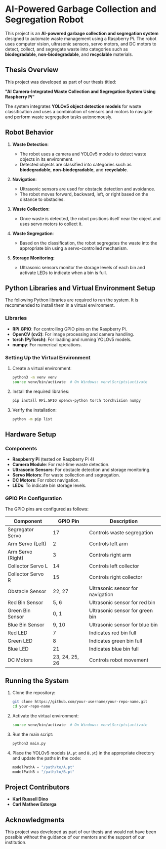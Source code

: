 # AI-Powered Garbage Collection and Segregation Robot

This project is an **AI-powered garbage collection and segregation system** designed to automate waste management using a Raspberry Pi. The robot uses computer vision, ultrasonic sensors, servo motors, and DC motors to detect, collect, and segregate waste into categories such as **biodegradable**, **non-biodegradable**, and **recyclable** materials.

## Thesis Overview

This project was developed as part of our thesis titled:

**"AI Camera-Integrated Waste Collection and Segregation System Using Raspberry Pi"**

The system integrates **YOLOv5 object detection models** for waste classification and uses a combination of sensors and motors to navigate and perform waste segregation tasks autonomously.

## Robot Behavior

1. **Waste Detection**:
   - The robot uses a camera and YOLOv5 models to detect waste objects in its environment.
   - Detected objects are classified into categories such as **biodegradable**, **non-biodegradable**, and **recyclable**.

2. **Navigation**:
   - Ultrasonic sensors are used for obstacle detection and avoidance.
   - The robot moves forward, backward, left, or right based on the distance to obstacles.

3. **Waste Collection**:
   - Once waste is detected, the robot positions itself near the object and uses servo motors to collect it.

4. **Waste Segregation**:
   - Based on the classification, the robot segregates the waste into the appropriate bin using a servo-controlled mechanism.

5. **Storage Monitoring**:
   - Ultrasonic sensors monitor the storage levels of each bin and activate LEDs to indicate when a bin is full.

## Python Libraries and Virtual Environment Setup

The following Python libraries are required to run the system. It is recommended to install them in a virtual environment.

### Libraries

- **RPi.GPIO**: For controlling GPIO pins on the Raspberry Pi.
- **OpenCV (cv2)**: For image processing and camera handling.
- **torch (PyTorch)**: For loading and running YOLOv5 models.
- **numpy**: For numerical operations.

### Setting Up the Virtual Environment

1. Create a virtual environment:
   ```bash
   python3 -m venv venv
   source venv/bin/activate  # On Windows: venv\Scripts\activate
   ```

2. Install the required libraries:
   ```bash
   pip install RPi.GPIO opencv-python torch torchvision numpy
   ```

3. Verify the installation:
   ```bash
   python -m pip list
   ```

## Hardware Setup

### Components

- **Raspberry Pi** (tested on Raspberry Pi 4)
- **Camera Module**: For real-time waste detection.
- **Ultrasonic Sensors**: For obstacle detection and storage monitoring.
- **Servo Motors**: For waste collection and segregation.
- **DC Motors**: For robot navigation.
- **LEDs**: To indicate bin storage levels.

### GPIO Pin Configuration

The GPIO pins are configured as follows:

| Component         | GPIO Pin | Description               |
|--------------------|----------|---------------------------|
| Segregator Servo  | 17       | Controls waste segregation |
| Arm Servo (Left)  | 2        | Controls left arm          |
| Arm Servo (Right) | 3        | Controls right arm         |
| Collector Servo L | 14       | Controls left collector    |
| Collector Servo R | 15       | Controls right collector   |
| Obstacle Sensor   | 22, 27   | Ultrasonic sensor for navigation |
| Red Bin Sensor    | 5, 6     | Ultrasonic sensor for red bin |
| Green Bin Sensor  | 0, 1     | Ultrasonic sensor for green bin |
| Blue Bin Sensor   | 9, 10    | Ultrasonic sensor for blue bin |
| Red LED           | 7        | Indicates red bin full     |
| Green LED         | 8        | Indicates green bin full   |
| Blue LED          | 21       | Indicates blue bin full    |
| DC Motors         | 23, 24, 25, 26 | Controls robot movement |

## Running the System

1. Clone the repository:
   ```bash
   git clone https://github.com/your-username/your-repo-name.git
   cd your-repo-name
   ```

2. Activate the virtual environment:
   ```bash
   source venv/bin/activate  # On Windows: venv\Scripts\activate
   ```

3. Run the main script:
   ```bash
   python3 main.py
   ```

4. Place the YOLOv5 models (`A.pt` and `B.pt`) in the appropriate directory and update the paths in the code:
   ```python
   modelPathA = "/path/to/A.pt"
   modelPathB = "/path/to/B.pt"
   ```

## Project Contributors

- **Karl Russell Dino**
- **Carl Mathew Estorga**

## Acknowledgments

This project was developed as part of our thesis and would not have been possible without the guidance of our mentors and the support of our institution.
